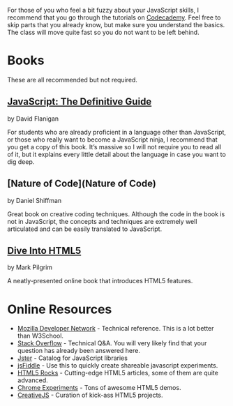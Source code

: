 For those of you who feel a bit fuzzy about your JavaScript skills, I recommend that you go through the tutorials on [Codecademy](http://www.codecademy.com/tracks/javascript). Feel free to skip parts that you already know, but make sure you understand the basics. The class will move quite fast so you do not want to be left behind.


Books
=====

These are all recommended but not required.

[JavaScript: The Definitive Guide](http://www.amazon.com/JavaScript-Definitive-Guide-Activate-Guides/dp/0596805527/ref=sr_1_1?ie=UTF8&qid=1358458442&sr=8-1&keywords=definitive+guide+to+javascript)
---

by David Flanigan

For students who are already proficient in a language other than JavaScript, or those who really want to become a JavaScript ninja, I recommend that you get a copy of this book. It’s massive so I will not require you to read all of it, but it explains every little detail about the language in case you want to dig deep.

[Nature of Code](Nature of Code)
---

by Daniel Shiffman

Great book on creative coding techniques. Although the code in the book is not in JavaScript, the concepts and techniques are extremely well articulated and can be easily translated to JavaScript.

[Dive Into HTML5](http://diveintohtml5.info/)
---

by Mark Pilgrim

A neatly-presented online book that introduces HTML5 features.


Online Resources
================

-   [Mozilla Developer Network](https://developer.mozilla.org/en-US/) - Technical reference. This is a lot better than W3School.
-   [Stack Overflow](http://stackoverflow.com/) - Technical Q&A. You will very likely find that your question has already been answered here.
-   [Jster](http://jster.net) - Catalog for JavaScript libraries
-   [jsFiddle](http://jsfiddle.net) - Use this to quickly create shareable javascript experiments.
-   [HTML5 Rocks](http://www.html5rocks.com/en/) - Cutting-edge HTML5 articles, some of them are quite advanced.
-   [Chrome Experiments](http://www.chromeexperiments.com/) - Tons of awesome HTML5 demos.
-   [CreativeJS](http://creativejs.com) - Curation of kick-ass HTML5 projects.